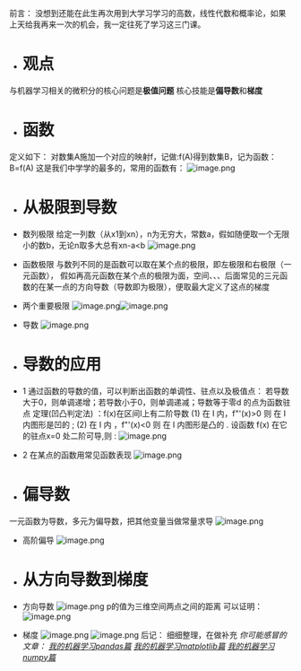 前言：
没想到还能在此生再次用到大学习学习的高数，线性代数和概率论，如果上天给我再来一次的机会，我一定往死了学习这三门课。
* # 观点
与机器学习相关的微积分的核心问题是**极值问题**
核心技能是**偏导数**和**梯度**
* # 函数
定义如下：
对数集A施加一个对应的映射f，记做:f(A)得到数集B，记为函数：B=f(A)
这是我们中学学的最多的，常用的函数有：
![image.png](http://upload-images.jianshu.io/upload_images/1652713-1c9a3459f292b5ea.png?imageMogr2/auto-orient/strip%7CimageView2/2/w/620)


* # 从极限到导数
* 数列极限
给定一列数（从x1到xn），n为无穷大，常数a，假如随便取一个无限小的数b，无论n取多大总有xn-a<b
![image.png](http://upload-images.jianshu.io/upload_images/1652713-b60a81d9a9320d39.png?imageMogr2/auto-orient/strip%7CimageView2/2/w/1240)
* 函数极限
与数列不同的是函数可以取在某个点的极限，即左极限和右极限（一元函数），
假如再高元函数在某个点的极限为面，空间、、、后面常见的三元函数的在某一点的方向导数（导数即为极限），便取最大定义了这点的梯度
* 两个重要极限
![image.png](http://upload-images.jianshu.io/upload_images/1652713-bbc4aecf970c2f07.png?imageMogr2/strip%7CimageView2/2/w/620)![image.png](http://upload-images.jianshu.io/upload_images/1652713-b60ea0e91ccc21f1.png?imageMogr2/auto-orient/strip%7CimageView2/2/w/620)
* 导数
![image.png](http://upload-images.jianshu.io/upload_images/1652713-c16db207356e1fe7.png?imageMogr2/auto-orient/strip%7CimageView2/2/w/1240)








* # 导数的应用
* 1
通过函数的导数的值，可以判断出函数的单调性、驻点以及极值点：
若导数大于0，则单调递增；若导数小于0，则单调递减；导数等于零d 的点为函数驻点
定理(凹凸判定法) ：f(x)在区间I上有二阶导数
(1) 在 I 内，f"'(x)>0 则 在 I 内图形是凹的 ; 
(2) 在 I 内 ，f"'(x)<0 则 在 I 内图形是凸的 .
设函数 f(x) 在它的驻点x=0 处二阶可导,则 :
![image.png](http://upload-images.jianshu.io/upload_images/1652713-2326906a6db6ed05.png?imageMogr2/auto-orient/strip%7CimageView2/2/w/620)
* 2
在某点的函数用常见函数表现
![image.png](http://upload-images.jianshu.io/upload_images/1652713-717ef035ddbc9df8.png?imageMogr2/auto-orient/strip%7CimageView2/2/w/620)


* # 偏导数
一元函数为导数，多元为偏导数，把其他变量当做常量求导
![image.png](http://upload-images.jianshu.io/upload_images/1652713-a50bdd0c9171adf7.png?imageMogr2/auto-orient/strip%7CimageView2/2/w/640)
* 高阶偏导
![image.png](http://upload-images.jianshu.io/upload_images/1652713-133ecf1e0f215f16.png?imageMogr2/auto-orient/strip%7CimageView2/2/w/640)



* # 从方向导数到梯度
* 方向导数
![image.png](http://upload-images.jianshu.io/upload_images/1652713-4b4293946a810d1c.png?imageMogr2/auto-orient/strip%7CimageView2/2/w/1240)
p的值为三维空间两点之间的距离
可以证明：
![image.png](http://upload-images.jianshu.io/upload_images/1652713-fd0d641dba64884d.png?imageMogr2/auto-orient/strip%7CimageView2/2/w/640)
* 梯度
![image.png](http://upload-images.jianshu.io/upload_images/1652713-e5e204e72eec6bf5.png?imageMogr2/auto-orient/strip%7CimageView2/2/w/640)
![image.png](http://upload-images.jianshu.io/upload_images/1652713-45ba81aa447c7404.png?imageMogr2/auto-orient/strip%7CimageView2/2/w/1240)
后记：
细细整理，在做补充
*你可能感冒的文章：
[我的机器学习pandas篇](http://www.jianshu.com/p/82245c5bed99)
[我的机器学习matplotlib篇](http://www.jianshu.com/p/f2ebf312e323)
[我的机器学习numpy篇](https://www.jianshu.com/p/3a757f14a713)*

